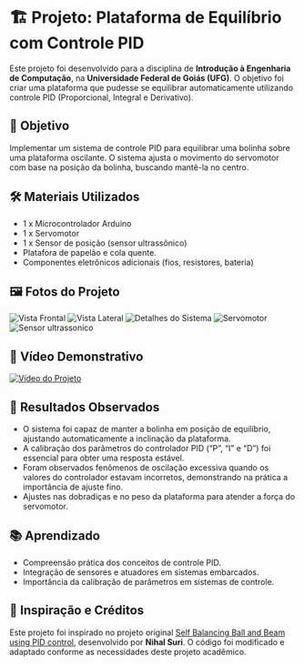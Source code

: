 # 🏗️ Projeto: Plataforma de Equilíbrio com Controle PID

Este projeto foi desenvolvido para a disciplina de **Introdução à Engenharia de Computação**, na **Universidade Federal de Goiás (UFG)**. O objetivo foi criar uma plataforma que pudesse se equilibrar automaticamente utilizando controle PID (Proporcional, Integral e Derivativo).

## 🎯 Objetivo
Implementar um sistema de controle PID para equilibrar uma bolinha sobre uma plataforma oscilante. O sistema ajusta o movimento do servomotor com base na posição da bolinha, buscando mantê-la no centro.

## 🛠️ Materiais Utilizados

- 1 x Microcontrolador Arduino
- 1 x Servomotor
- 1 x Sensor de posição (sensor ultrassônico)
- Platafora de papelão e cola quente.
- Componentes eletrônicos adicionais (fios, resistores, bateria)

## 🖼️ Fotos do Projeto

![Vista Frontal](assets/20241211_165748.jpg)
![Vista Lateral](assets/20241211_165926.jpg)
![Detalhes do Sistema](assets/20241211_165734.jpg)
![Servomotor](assets/20241211_165816.jpg)
![Sensor ultrassonico](assets/20241211_165812.jpg)

## 🎥 Vídeo Demonstrativo

[![Vídeo do Projeto](https://img.youtube.com/vi/-myj7t524_s/hqdefault.jpg)](https://youtube.com/shorts/-myj7t524_s?si=RU0jZc96KrgZ-HZB)

## 🧪 Resultados Observados

- O sistema foi capaz de manter a bolinha em posição de equilíbrio, ajustando automaticamente a inclinação da plataforma.
- A calibração dos parâmetros do controlador PID (“P”, “I” e “D”) foi essencial para obter uma resposta estável.
- Foram observados fenômenos de oscilação excessiva quando os valores do controlador estavam incorretos, demonstrando na prática a importância de ajuste fino.
- Ajustes nas dobradiças e no peso da plataforma para atender a força do servomotor.

## 📚 Aprendizado

- Compreensão prática dos conceitos de controle PID.
- Integração de sensores e atuadores em sistemas embarcados.
- Importância da calibração de parâmetros em sistemas de controle.

## 🔗 Inspiração e Créditos
Este projeto foi inspirado no projeto original [Self Balancing Ball and Beam using PID control](https://www.hackster.io/nihalsuri/self-balancing-ball-and-beam-using-pid-control-2bfb86), desenvolvido por **Nihal Suri**. O código foi modificado e adaptado conforme as necessidades deste projeto acadêmico.
